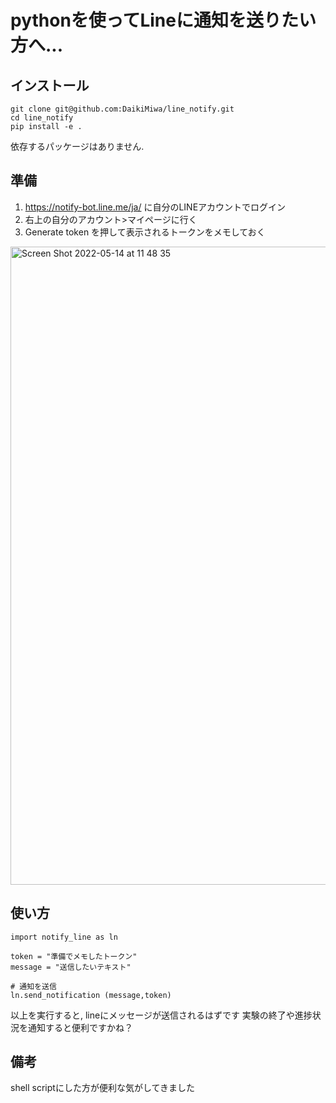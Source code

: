 # pythonを使ってLineに通知を送りたい方へ...

## インストール

```
git clone git@github.com:DaikiMiwa/line_notify.git
cd line_notify
pip install -e .
```

依存するパッケージはありません.

## 準備

1. https://notify-bot.line.me/ja/ に自分のLINEアカウントでログイン
2. 右上の自分のアカウント>マイページに行く
3. Generate token を押して表示されるトークンをメモしておく

<img width="1021" alt="Screen Shot 2022-05-14 at 11 48 35" src="https://user-images.githubusercontent.com/63869611/168408095-bbbf93f4-75b8-4893-b49c-42ebf1829a7c.png">

## 使い方
```
import notify_line as ln

token = "準備でメモしたトークン"
message = "送信したいテキスト"

# 通知を送信
ln.send_notification (message,token)
```

以上を実行すると, lineにメッセージが送信されるはずです
実験の終了や進捗状況を通知すると便利ですかね？

## 備考
shell scriptにした方が便利な気がしてきました


